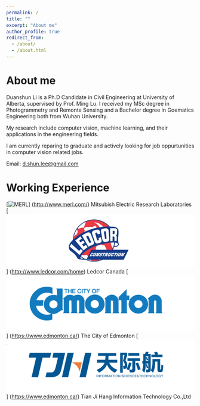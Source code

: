 ```yaml
---
permalink: /
title: ""
excerpt: "About me"
author_profile: true
redirect_from: 
  - /about/
  - /about.html
---
```


About me
======
Duanshun Li is a Ph.D Candidate in Civil Engineering at University of Alberta, supervised by Prof. Ming Lu. 
I received my MSc degree in Photogrammetry and Remonte Sensing and a Bachelor degree in Goematics Engineering both from Wuhan University.

My research include computer vision, machine learning, and their applications in the engineering fields.

I am currently reparing to graduate and actively looking for job oppurtunities in computer vision related jobs.    

Email: d.shun.lee@gmail.com




Working Experience 
======

[![MERL](/images/merl-logo.png)] (http://www.merl.com/) Mitsubish Electric Research Laboratories
[![LEDCOR](/images/ledcor-logo.jpg)] (http://www.ledcor.com/home) Ledcor Canada
[![EDMONTON](/images/city-edmonton-logo.png)] (https://www.edmonton.ca/) The City of Edmonton
[![TJH](/images/tjh-logo.png)] (https://www.edmonton.ca/) Tian Ji Hang Information Technology Co.,Ltd 

